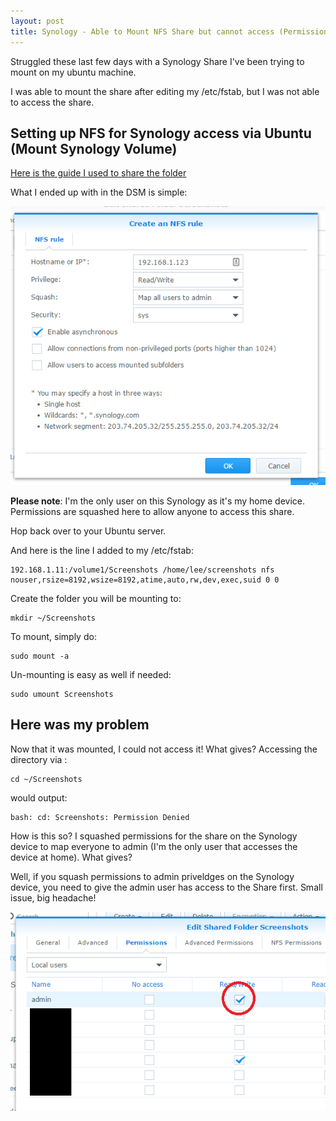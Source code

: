 ```yaml
---
layout: post
title: Synology - Able to Mount NFS Share but cannot access (Permission Denied) with Ubuntu
---
```


Struggled these last few days with a Synology Share I've been trying to mount on my ubuntu machine.

I was able to mount the share after editing my /etc/fstab, but I was not able to access the share.

## Setting up NFS for Synology access via Ubuntu (Mount Synology Volume)

[Here is the guide I used to share the folder](https://www.synology.com/en-us/knowledgebase/DSM/tutorial/File_Sharing/How_to_access_files_on_Synology_NAS_within_the_local_network_NFS)

What I ended up with in the DSM is simple: 

![Synology UI](/images/synology_permission.png)

**Please note**: I'm the only user on this Synology as it's my home device. Permissions are squashed here to allow anyone to access this share.

Hop back over to your Ubuntu server.

And here is the line I added to my /etc/fstab:

```
192.168.1.11:/volume1/Screenshots /home/lee/screenshots nfs nouser,rsize=8192,wsize=8192,atime,auto,rw,dev,exec,suid 0 0
```

Create the folder you will be mounting to:

```
mkdir ~/Screenshots
```

To mount, simply do:

```
sudo mount -a
```

Un-mounting is easy as well if needed:

```
sudo umount Screenshots
```

## Here was my problem

Now that it was mounted, I could not access it! What gives? Accessing the directory via :

```
cd ~/Screenshots
```

would output:

```
bash: cd: Screenshots: Permission Denied
```

How is this so? I squashed permissions for the share on the Synology device to map everyone to admin (I'm the only user that accesses the device at home). What gives?

Well, if you squash permissions to admin priveldges on the Synology device, you need to give the admin user has access to the Share first. Small issue, big headache!

![Synology UI](/images/permission-denied.png)
